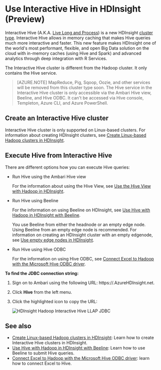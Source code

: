 ﻿<properties
    pageTitle="Use Interactive Hive in HDInsight | Azure"
    description="Learn how to use Interactive Hive (Hive on LLAP) in HDInsight."
    keywords=""
    services="hdinsight"
    documentationcenter=""
    tags="azure-portal"
    author="mumian"
    manager="jhubbard"
    editor="cgronlun" />
<tags
    ms.assetid="0957643c-4936-48a3-84a3-5dc83db4ab1a"
    ms.service="hdinsight"
    ms.workload="big-data"
    ms.tgt_pltfrm="na"
    ms.devlang="na"
    ms.topic="article"
    ms.date="10/27/2016"
    wacn.date=""
    ms.author="jgao" />

# Use Interactive Hive in HDInsight (Preview)
Interactive Hive (A.K.A. [Live Long and Process](https://cwiki.apache.org/confluence/display/Hive/LLAP)) is a new HDInsight [cluster type](/documentation/articles/hdinsight-provision-clusters-v1/#cluster-types).  Interactive Hive allows in memory caching that makes Hive queries much more interactive and faster. This new feature makes HDInsight one of the world's most performant, flexible, and open Big Data solution on the cloud with in-memory caches (using Hive and Spark) and advanced analytics through deep integration with R Services. 

The Interactive Hive cluster is different from the Hadoop cluster. It only contains the Hive service. 

> [AZURE.NOTE]
> MapReduce, Pig, Sqoop, Oozie, and other services will be removed from this cluster type soon.
> The Hive service in the Interactive Hive cluster is only accessible via the Ambari Hive view, Beeline, and Hive ODBC. It can't be accessed via Hive console, Templeton, Azure CLI, and Azure PowerShell. 
> 
> 

## Create an Interactive Hive cluster
Interactive Hive cluster is only supported on Linux-based clusters. For information about creating HDInsight clusters, see [Create Linux-based Hadoop clusters in HDInsight](/documentation/articles/hdinsight-provision-clusters-v1/).

## Execute Hive from Interactive Hive
There are different options how you can execute Hive queries:

* Run Hive using the Ambari Hive view
  
    For the information about using the Hive View, see [Use the Hive View with Hadoop in HDInsight](/documentation/articles/hdinsight-hadoop-use-hive-ambari-view/).
* Run Hive using Beeline
  
    For the information on using Beeline on HDInsight, see [Use Hive with Hadoop in HDInsight with Beeline](/documentation/articles/hdinsight-hadoop-use-hive-beeline/).
  
    You use Beeline from either the headnode or an empty edge node.  Using Beeline from an empty edge node is recommended.  For information on creating an HDInsight cluster with an empty edgenode, see [Use empty edge nodes in HDInsight](/documentation/articles/hdinsight-apps-use-edge-node/).
* Run Hive using Hive ODBC
  
    For the information on using Hive ODBC, see [Connect Excel to Hadoop with the Microsoft Hive ODBC driver](/documentation/articles/hdinsight-connect-excel-hive-odbc-driver/).

**To find the JDBC connection string:**

1. Sign on to Ambari using the following URL: https://<ClusterName>.AzureHDInsight.net.
2. Click **Hive** from the left menu.
3. Click the highlighted icon to copy the URL:
   
   ![HDInsight Hadoop Interactive Hive LLAP JDBC](./media/hdinsight-hadoop-use-interactive-hive/hdinsight-hadoop-use-interactive-hive-jdbc.png)

## See also
* [Create Linux-based Hadoop clusters in HDInsight](/documentation/articles/hdinsight-provision-clusters-v1/): Learn how to create Interactive Hive clusters in HDInsight.
* [Use Hive with Hadoop in HDInsight with Beeline](/documentation/articles/hdinsight-hadoop-use-hive-beeline/): Learn how to use Beeline to submit Hive queries.
* [Connect Excel to Hadoop with the Microsoft Hive ODBC driver](/documentation/articles/hdinsight-connect-excel-hive-odbc-driver/): learn how to connect Excel to Hive.

